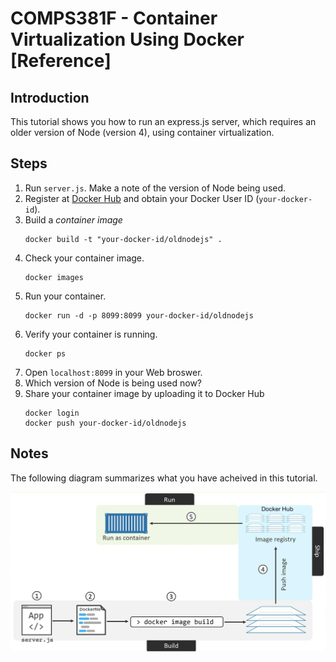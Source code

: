 # COMPS381F - Container Virtualization Using Docker [Reference]
## Introduction
This tutorial shows you how to run an express.js server, which requires an older version of Node (version 4), using container virtualization.  

## Steps
1. Run `server.js`. Make a note of the version of Node being used.
3. Register at [Docker Hub](https://hub.docker.com) and obtain your Docker User ID (`your-docker-id`).
3. Build a *container image*
   ```
   docker build -t "your-docker-id/oldnodejs" .
   ```
4. Check your container image.
   ```
   docker images
   ```
5. Run your container.
   ```
   docker run -d -p 8099:8099 your-docker-id/oldnodejs
   ```
6. Verify your container is running.
   ```
   docker ps
   ```
7. Open `localhost:8099` in your Web broswer.
8. Which version of Node is being used now?
9. Share your container image by uploading it to Docker Hub
   ```
   docker login
   docker push your-docker-id/oldnodejs
   ```
## Notes
The following diagram summarizes what you have acheived in this tutorial.

![Docker Container](DockerContainer.png)